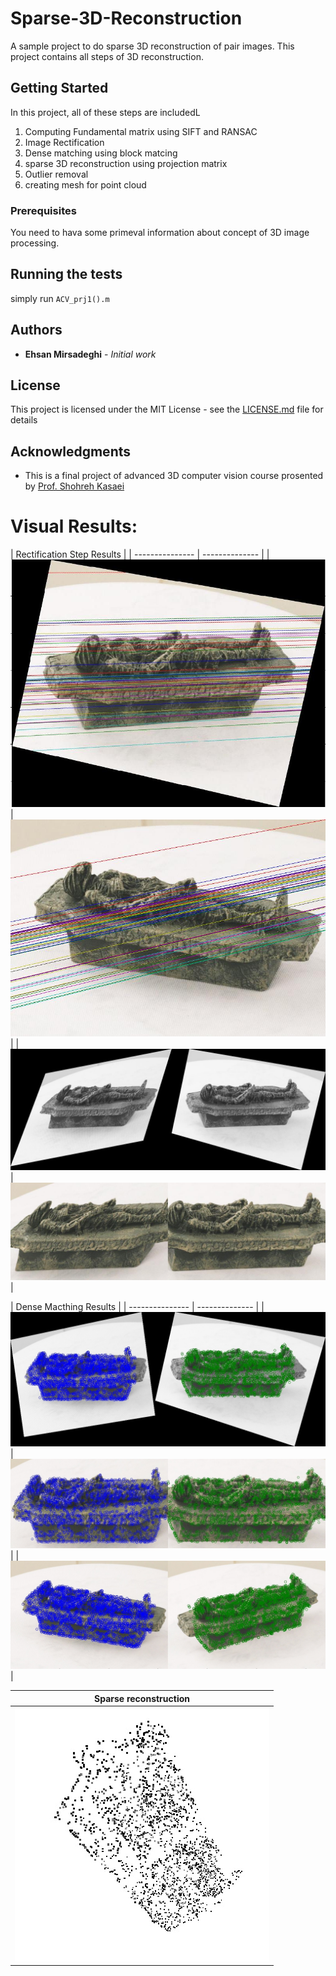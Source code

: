 
# Sparse-3D-Reconstruction

A sample project to do sparse 3D reconstruction of pair images. 
This project contains all steps of 3D reconstruction.

## Getting Started

In this project, all of these steps are includedL<br/>
1. Computing Fundamental matrix using SIFT and RANSAC<br/>
2. Image Rectification<br/>
3. Dense matching using block matcing<br/>
4. sparse 3D reconstruction using projection matrix<br/>
5. Outlier removal<br/>
6. creating mesh for point cloud<br/>

### Prerequisites

You need to hava some primeval information about concept of 3D image processing.


## Running the tests

simply run ```ACV_prj1().m```

## Authors

* **Ehsan Mirsadeghi** - *Initial work*

## License

This project is licensed under the MIT License - see the [LICENSE.md](LICENSE.md) file for details

## Acknowledgments

* This is a final project of advanced 3D computer vision course prosented by [Prof. Shohreh Kasaei](http://sharif.edu/~kasaei/)


# Visual Results:

|    Rectification Step Results    |
| --------------- | -------------- |
|  ![](Rec2.jpg)  |  ![](I2.jpg)   |
|  ![](Rec.jpg)   |![](RoIRec.jpg) |

|      Dense Macthing Results      |
| --------------- | -------------- |
| ![](Dense1.jpg) |![](Dense2.jpg) |
|  ![](Dense3.jpg)|

|Sparse reconstruction |
| -------------------- |
|![](sparse_result.jpg)|
